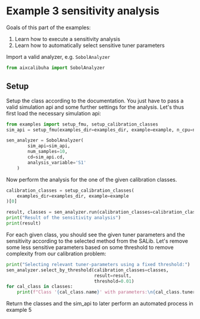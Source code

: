 
# Example 3 sensitivity analysis

Goals of this part of the examples:
1. Learn how to execute a sensitivity analysis
2. Learn how to automatically select sensitive tuner parameters

Import a valid analyzer, e.g. `SobolAnalyzer`

```python
from aixcalibuha import SobolAnalyzer
```

## Setup
Setup the class according to the documentation.
You just have to pass a valid simulation api and
some further settings for the analysis.
Let's thus first load the necessary simulation api:

```python
from examples import setup_fmu, setup_calibration_classes
sim_api = setup_fmu(examples_dir=examples_dir, example=example, n_cpu=n_cpu)

sen_analyzer = SobolAnalyzer(
        sim_api=sim_api,
        num_samples=10,
        cd=sim_api.cd,
        analysis_variable='S1'
    )
```

Now perform the analysis for the one of the given calibration classes.

```python
calibration_classes = setup_calibration_classes(
    examples_dir=examples_dir, example=example
)[0]

result, classes = sen_analyzer.run(calibration_classes=calibration_classes)
print("Result of the sensitivity analysis")
print(result)
```

For each given class, you should see the given tuner parameters
and the sensitivity according to the selected method from the SALib.
Let's remove some less sensitive parameters based on some threshold
to remove complexity from our calibration problem:

```python
print("Selecting relevant tuner-parameters using a fixed threshold:")
sen_analyzer.select_by_threshold(calibration_classes=classes,
                                 result=result,
                                 threshold=0.01)
for cal_class in classes:
    print(f"Class '{cal_class.name}' with parameters:\n{cal_class.tuner_paras}")
```

Return the classes and the sim_api to later perform an automated process in example 5
